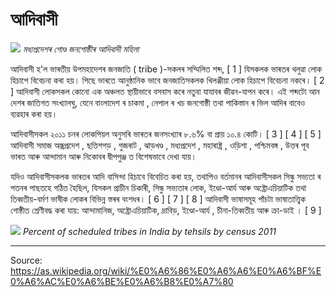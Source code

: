# আদিবাসী

![](../../images/e343620028788e3f.jpg)
*মধ্যপ্ৰদেশৰ গোণ্ড জনগোষ্ঠীৰ আদিবাদী মহিলা*

আদিবাসী হ'ল ভাৰতীয় উপমহাদেশৰ জনজাতি ( tribe )-সকলৰ সম্মিলিত শব্দ, [ 1 ] যিসকলক ভাৰতৰ থলুৱা লোক হিচাপে বিবেচনা কৰা হয়। পিছে ভাৰতে আনুষ্ঠানিক ভাবে জনজাতিসকলক খিলঞ্জীয়া লোক হিচাপে বিবেচনা নকৰে। [ 2 ] আদিবাসী লোকসকল কোনো এক অঞ্চলত স্থায়ীভাবে বসবাস কৰে নতুবা যাযাবৰ জীৱন-যাপন কৰে। এই শব্দটো আন দেশৰ জাতিগত সংখ্যালঘু, যেনে বাংলাদেশ ৰ চাকমা , নেপাল ৰ খচ জনগোষ্ঠী তথা পাকিস্তান ৰ ভিল আদিৰ বাবেও ব্যৱহাৰ কৰা হয়।

আদিবাসীসকল ২০১১ চনৰ লোকপিয়ল অনুসৰি ভাৰতৰ জনসংখ্যাৰ ৮.৬% বা প্ৰায় ১০.৪ কোটি। [ 3 ] [ 4 ] [ 5 ] আদিবাসী সমাজ অন্ধ্ৰপ্ৰদেশ , ছত্তিশগড় , গুজৰাট , ঝাড়খণ্ড , মধ্যপ্ৰদেশ , মহাৰাষ্ট্ৰ , ওড়িশা , পশ্চিমবঙ্গ , উত্তৰ পূব ভাৰত আৰু আন্দামান আৰু নিকোবৰ দ্বীপপুঞ্জ ত বিশেষভাবে দেখা যায়।

যদিও আদিবাসীসকলক ভাৰতৰ আদি বাসিন্দা হিচাবে বিবেচিত কৰা হয়, তথাপিও বৰ্তমানৰ আদিবাসীসকল সিন্ধু সভ্যতা ৰ পতনৰ পাছতহে গঠিত হৈছিল, যিসকল প্ৰাচীন চিকাৰী, সিন্ধু সভ্যতাৰ লোক, ইণ্ডো-আৰ্য আৰু অষ্ট্ৰোএচিয়াটিক তথা তিব্বতীয়-বৰ্মণ ভাষীক লোকৰ বিভিন্ন স্তৰৰ বংশধৰ। [ 6 ] [ 7 ] [ 8 ] আদিবাসী ভাষাসমূহ পাঁচটা ভাষাতাত্ত্বিক গোষ্ঠীত শ্ৰেণীবদ্ধ কৰা যায়: আন্দামানিজ, অষ্ট্ৰোএচিয়াটিক, দ্ৰাবিড়, ইণ্ডো-আৰ্য , চীনা-তিব্বতীয় আৰু ক্ৰা-ডাই । [ 9 ]

![](../../images/56afef2bbae35c5f.svg)
*Percent of scheduled tribes in India by tehsils by census 2011*

---
Source: https://as.wikipedia.org/wiki/%E0%A6%86%E0%A6%A6%E0%A6%BF%E0%A6%AC%E0%A6%BE%E0%A6%B8%E0%A7%80

